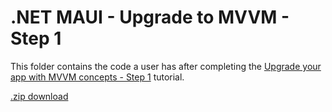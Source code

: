 # .NET MAUI - Upgrade to MVVM - Step 1

This folder contains the code a user has after completing the [Upgrade your app with MVVM concepts - Step 1](https://learn.microsoft.com/dotnet/maui/tutorials/notes-mvvm/?tutorial-step=1) tutorial.

[.zip download](../step1_upgrade.zip)
